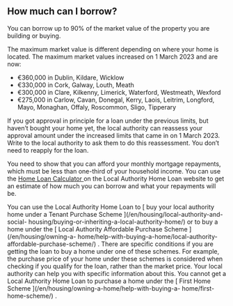 ##  How much can I borrow?

You can borrow up to 90% of the market value of the property you are building
or buying.

The maximum market value is different depending on where your home is located.
The maximum market values increased on 1 March 2023 and are now:

  * €360,000 in Dublin, Kildare, Wicklow 
  * €330,000 in Cork, Galway, Louth, Meath 
  * €300,000 in Clare, Kilkenny, Limerick, Waterford, Westmeath, Wexford 
  * €275,000 in Carlow, Cavan, Donegal, Kerry, Laois, Leitrim, Longford, Mayo, Monaghan, Offaly, Roscommon, Sligo, Tipperary 

If you got approval in principle for a loan under the previous limits, but
haven’t bought your home yet, the local authority can reassess your approval
amount under the increased limits that came in on 1 March 2023. Write to the
local authority to ask them to do this reassessment. You don’t need to reapply
for the loan.

You need to show that you can afford your monthly mortgage repayments, which
must be less than one-third of your household income. You can use the [ Home
Loan Calculator ](https://localauthorityhomeloan.ie/calculator/) on the Local
Authority Home Loan website to get an estimate of how much you can borrow and
what your repayments will be.

You can use the Local Authority Home Loan to [ buy your local authority home
under a Tenant Purchase Scheme ](/en/housing/local-authority-and-social-
housing/buying-or-inheriting-a-local-authority-home/) or to buy a home under
the [ Local Authority Affordable Purchase Scheme ](/en/housing/owning-a-
home/help-with-buying-a-home/local-authority-affordable-purchase-scheme/) .
There are specific conditions if you are getting the loan to buy a home under
one of these schemes. For example, the purchase price of your home under these
schemes is considered when checking if you qualify for the loan, rather than
the market price. Your local authority can help you with specific information
about this. You cannot get a Local Authority Home Loan to purchase a home
under the [ First Home Scheme ](/en/housing/owning-a-home/help-with-buying-a-
home/first-home-scheme/) .
